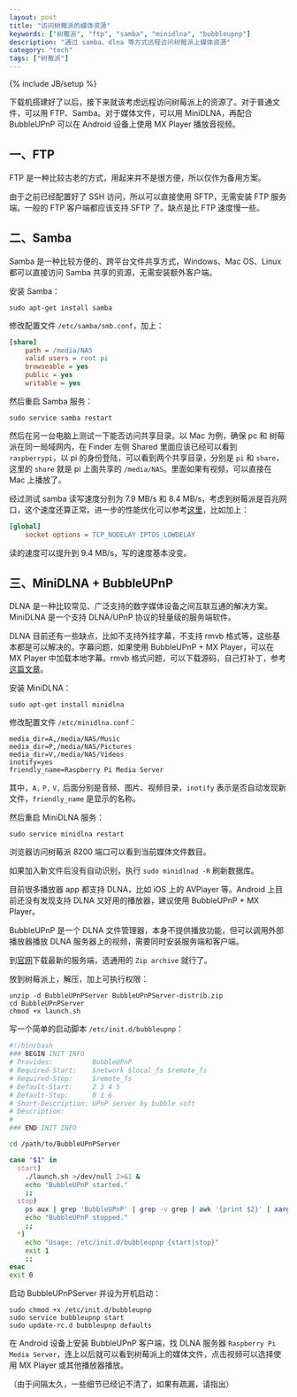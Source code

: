 ```yaml
---
layout: post
title: "访问树莓派的媒体资源"
keywords: ["树莓派", "ftp", "samba", "minidlna", "bubbleupnp"]
description: "通过 samba、dlna 等方式远程访问树莓派上媒体资源"
category: "tech"
tags: ["树莓派"]
---
```

{% include JB/setup %}

下载机搭建好了以后，接下来就该考虑远程访问树莓派上的资源了。对于普通文件，可以用 FTP、Samba。对于媒体文件，可以用 MiniDLNA，再配合 BubbleUPnP 可以在 Android 设备上使用 MX Player 播放音视频。

## 一、FTP

FTP 是一种比较古老的方式，用起来并不是很方便，所以仅作为备用方案。

由于之前已经配置好了 SSH 访问，所以可以直接使用 SFTP，无需安装 FTP 服务端。一般的 FTP 客户端都应该支持 SFTP 了。缺点是比 FTP 速度慢一些。

## 二、Samba

Samba 是一种比较方便的、跨平台文件共享方式，Windows、Mac OS、Linux 都可以直接访问 Samba 共享的资源，无需安装额外客户端。

安装 Samba：

```
sudo apt-get install samba
```

修改配置文件 `/etc/samba/smb.conf`，加上：

```ini
[share]
    path = /media/NAS
    valid users = root pi
    browseable = yes
    public = yes
    writable = yes
```

然后重启 Samba 服务：

```
sudo service samba restart
```

然后在另一台电脑上测试一下能否访问共享目录。以 Mac 为例，确保 pc 和 树莓派在同一局域网内，在 Finder 左侧 Shared 里面应该已经可以看到 `raspberrypi`，以 pi 的身份登陆，可以看到两个共享目录，分别是 `pi` 和 `share`，这里的 `share` 就是 pi 上面共享的 `/media/NAS`。里面如果有视频，可以直接在 Mac 上播放了。

经过测试 samba 读写速度分别为 7.9 MB/s 和 8.4 MB/s，考虑到树莓派是百兆网口，这个速度还算正常。进一步的性能优化可以参考[这里](https://www.samba.org/samba/docs/man/Samba-HOWTO-Collection/speed.html)，比如加上：

```ini
[global]
    socket options = TCP_NODELAY IPTOS_LOWDELAY
```

读的速度可以提升到 9.4 MB/s，写的速度基本没变。

## 三、MiniDLNA + BubbleUPnP

DLNA 是一种比较常见、广泛支持的数字媒体设备之间互联互通的解决方案。MiniDLNA 是一个支持 DLNA/UPnP 协议的轻量级的服务端软件。

DLNA 目前还有一些缺点，比如不支持外挂字幕，不支持 rmvb 格式等，这些基本都是可以解决的。字幕问题，如果使用 BubbleUPnP + MX Player，可以在 MX Player 中加载本地字幕。rmvb 格式问题，可以下载源码，自己打补丁，参考[这篇文章](http://blog.csdn.net/Haven200/article/details/43039261)。

安装 MiniDLNA：

```
sudo apt-get install minidlna
```

修改配置文件 `/etc/minidlna.conf`：

```
media_dir=A,/media/NAS/Music
media_dir=P,/media/NAS/Pictures
media_dir=V,/media/NAS/Videos
inotify=yes
friendly_name=Raspberry Pi Media Server
```

其中，`A,` `P,` `V,` 后面分别是音频、图片、视频目录，`inotify` 表示是否自动发现新文件，`friendly_name` 是显示的名称。

然后重启 MiniDLNA 服务：

```
sudo service minidlna restart
```

浏览器访问树莓派 8200 端口可以看到当前媒体文件数目。

如果加入新文件后没有自动识别，执行 `sudo minidlnad -R` 刷新数据库。

目前很多播放器 app 都支持 DLNA，比如 iOS 上的 AVPlayer 等。Android 上目前还没有发现支持 DLNA 又好用的播放器，建议使用 BubbleUPnP + MX Player。

BubbleUPnP 是一个 DLNA 文件管理器，本身不提供播放功能，但可以调用外部播放器播放 DLNA 服务器上的视频，需要同时安装服务端和客户端。

到[官网](http://www.bubblesoftapps.com/bubbleupnpserver/)下载最新的服务端，选通用的 `Zip archive` 就行了。

放到树莓派上，解压，加上可执行权限：

```
unzip -d BubbleUPnPServer BubbleUPnPServer-distrib.zip
cd BubbleUPnPServer
chmod +x launch.sh
```

写一个简单的启动脚本 `/etc/init.d/bubbleupnp`：

```bash
#!/bin/bash
### BEGIN INIT INFO
# Provides:          BubbleUPnP
# Required-Start:    $network $local_fs $remote_fs
# Required-Stop:     $remote_fs
# Default-Start:     2 3 4 5
# Default-Stop:      0 1 6
# Short-Description: UPnP server by bubble soft
# Description:
#
### END INIT INFO

cd /path/to/BubbleUPnPServer

case "$1" in
  start)
    ./launch.sh >/dev/null 2>&1 &
    echo "BubbleUPnP started."
    ;;
  stop)
    ps aux | grep 'BubbleUPnP' | grep -v grep | awk '{print $2}' | xargs -r kill -HUP
    echo "BubbleUPnP stopped."
    ;;
  *)
    echo "Usage: /etc/init.d/bubbleupnp {start|stop}"
    exit 1
    ;;
esac
exit 0
```

启动 BubbleUPnPServer 并设为开机启动：

```
sudo chmod +x /etc/init.d/bubbleupnp
sudo service bubbleupnp start
sudo update-rc.d bubbleupnp defaults
```

在 Android 设备上安装 BubbleUPnP 客户端，找 DLNA 服务器 `Raspberry Pi Media Server`，连上以后就可以看到树莓派上的媒体文件，点击视频可以选择使用 MX Player 或其他播放器播放。

（由于间隔太久，一些细节已经记不清了，如果有疏漏，请指出）
